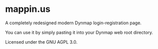 # mappin.us
A completely redesigned modern Dynmap login-registration page.

You can use it by simply pasting it into your Dynmap web root directory.

Licensed under the GNU AGPL 3.0.
